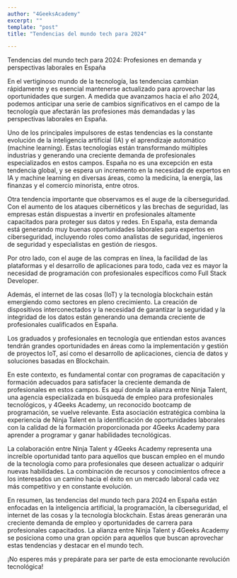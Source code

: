 ```yaml
---
author: "4GeeksAcademy"
excerpt: ""
template: "post"
title: "Tendencias del mundo tech para 2024"

---
```


Tendencias del mundo tech para 2024: Profesiones en demanda y perspectivas laborales en España

En el vertiginoso mundo de la tecnología, las tendencias cambian rápidamente y es esencial mantenerse actualizado para aprovechar las oportunidades que surgen. A medida que avanzamos hacia el año 2024, podemos anticipar una serie de cambios significativos en el campo de la tecnología que afectarán las profesiones más demandadas y las perspectivas laborales en España.

Uno de los principales impulsores de estas tendencias es la constante evolución de la inteligencia artificial (IA) y el aprendizaje automático (machine learning). Estas tecnologías están transformando múltiples industrias y generando una creciente demanda de profesionales especializados en estos campos. España no es una excepción en esta tendencia global, y se espera un incremento en la necesidad de expertos en IA y machine learning en diversas áreas, como la medicina, la energía, las finanzas y el comercio minorista, entre otros.

Otra tendencia importante que observamos es el auge de la ciberseguridad. Con el aumento de los ataques cibernéticos y las brechas de seguridad, las empresas están dispuestas a invertir en profesionales altamente capacitados para proteger sus datos y redes. En España, esta demanda está generando muy buenas oportunidades laborales para expertos en ciberseguridad, incluyendo roles como analistas de seguridad, ingenieros de seguridad y especialistas en gestión de riesgos.

Por otro lado, con el auge de las compras en línea, la facilidad de las plataformas y el desarrollo de aplicaciones para todo, cada vez es mayor la necesidad de programación con profesionales específicos como Full Stack Developer. 

Además, el internet de las cosas (IoT) y la tecnología blockchain están emergiendo como sectores en pleno crecimiento. La creación de dispositivos interconectados y la necesidad de garantizar la seguridad y la integridad de los datos están generando una demanda creciente de profesionales cualificados en España.

Los graduados y profesionales en tecnología que entiendan estos avances tendrán grandes oportunidades en áreas como la implementación y gestión de proyectos IoT, así como el desarrollo de aplicaciones, ciencia de datos y soluciones basadas en Blockchain.

En este contexto, es fundamental contar con programas de capacitación y formación adecuados para satisfacer la creciente demanda de profesionales en estos campos. Es aquí donde la alianza entre Ninja Talent, una agencia especializada en búsqueda de empleo para profesionales tecnológicos, y 4Geeks Academy, un reconocido bootcamp de programación, se vuelve relevante. Esta asociación estratégica combina la experiencia de Ninja Talent en la identificación de oportunidades laborales con la calidad de la formación proporcionada por 4Geeks Academy para aprender a programar y ganar habilidades tecnológicas.

La colaboración entre Ninja Talent y 4Geeks Academy representa una increíble oportunidad tanto para aquellos que buscan empleo en el mundo de la tecnología como para profesionales que deseen actualizar o adquirir nuevas habilidades. La combinación de recursos y conocimientos ofrece a los interesados un camino hacia el éxito en un mercado laboral cada vez más competitivo y en constante evolución.

En resumen, las tendencias del mundo tech para 2024 en España están enfocadas en la inteligencia artificial, la programación, la ciberseguridad, el internet de las cosas y la tecnología blockchain. Estas áreas generarán una creciente demanda de empleo y oportunidades de carrera para profesionales capacitados. La alianza entre Ninja Talent y 4Geeks Academy se posiciona como una gran opción para aquellos que buscan aprovechar estas tendencias y destacar en el mundo tech.

¡No esperes más y prepárate para ser parte de esta emocionante revolución tecnológica!
